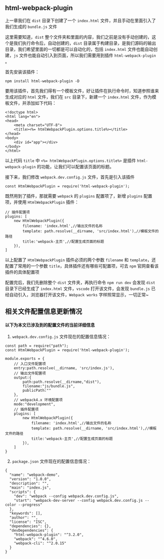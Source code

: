 ## html-webpack-plugin

上一章我们在 `dist` 目录下创建了一个 `index.html` 文件，并且手动在里面引入了我们生成的 `bundle.js` 文件

这里需要知道，`dist` 整个文件夹和里面的内容，我们之前是没有手动创建的，这个是我们执行命令后，自动创建的，`dist` 目录属于构建目录，是我们源码的输出目录，我们希望里面的一切都是可以自动化的，包括 `index.html` 文件也能自动创建，`js` 文件也能自动引入到页面，所以我们需要用到插件 `html-webpack-plugin` 。

首先安装该插件：

```
npm install html-webpack-plugin -D
```

要用该插件，首先我们得有一个模板文件，好让插件在执行命令时，知道参照谁来生成对应的 `html` 文件，我们在 `src` 目录下，新建一个 `index.html` 文件，作为模板文件，并添加如下代码：

```
<!doctype html>
<html lang="en">
<head>
    <meta charset="UTF-8">
    <title><%= htmlWebpackPlugin.options.title%></title>
</head>
<body>
    <div id="app"></div>
</body>
</html>
```

以上代码 `title` 中 `<%= htmlWebpackPlugin.options.title%>` 是插件 `html-webpack-plugin` 的功能，让我们可以配置该页面的标题。

接下来，我们修改 `webpack.dev.config.js` 文件，首先是引入该插件

```
const HtmlWebpackPlugin = require('html-webpack-plugin');
```

既然用到了插件，那就需要 `webpack` 的 `plugins` 配置项了，新增 `plugins` 配置项，并使用 `HtmlWebpackPlugin` 插件：

```
// 插件配置项
plugins: [
    new HtmlWebpackPlugin({
        filename: 'index.html',//输出文件的名称
        template: path.resolve(__dirname, 'src/index.html'),//模板文件的路径
        title:'webpack-主页',//配置生成页面的标题
    }),
]
```

以上配置了 `HtmlWebpackPlugin` 插件必须的两个参数 `filename` 和 `template`，还配置了常用的一个参数 `title`，具体插件还有哪些可配置项，可去 `npm` 官网查看该插件的具体配置项

配置完后，我们先删除整个 `dist` 文件夹，再执行命令 `npm run dev` 会发现 `dist` 目录下已经生成了 `index.html` 文件，`vscode` 打开该文件，会发现 `bundle.js` 已经自动引入，浏览器打开该文件，`Webpack works` 字样照常显示，一切正常~


## 相关文件配置信息更新情况

#### 以下为本文已涉及到的配置文件的当前详细信息

1. `webpack.dev.config.js` 文件现在的配置信息情况：

```
const path = require("path");
const HtmlWebpackPlugin = require('html-webpack-plugin');

module.exports = {
    // 入口文件配置项
    entry:path.resolve(__dirname, 'src/index.js'),
    // 输出文件配置项
    output:{
        path:path.resolve(__dirname,"dist"),
        filename:"js/bundle.js",
        publicPath:""
    },
    // webpack4.x 环境配置项
    mode:"development",
    // 插件配置项
    plugins: [
        new HtmlWebpackPlugin({
            filename: 'index.html',//输出文件的名称
            template: path.resolve(__dirname, 'src/index.html'),//模板文件的路径
            title:'webpack-主页',//配置生成页面的标题
        }),
    ]
}
```

2. `package.json` 文件现在的配置信息情况：

```
{
  "name": "webpack-demo",
  "version": "1.0.0",
  "description": "",
  "main": "index.js",
  "scripts": {
    "dev": "webpack --config webpack.dev.config.js",
    "start": "webpack-dev-server --config webpack.dev.config.js --color --progress"
  },
  "keywords": [],
  "author": "",
  "license": "ISC",
  "dependencies": {},
  "devDependencies": {
    "html-webpack-plugin": "^3.2.0",
    "webpack": "^4.6.0",
    "webpack-cli": "^2.0.15"
  }
}
```